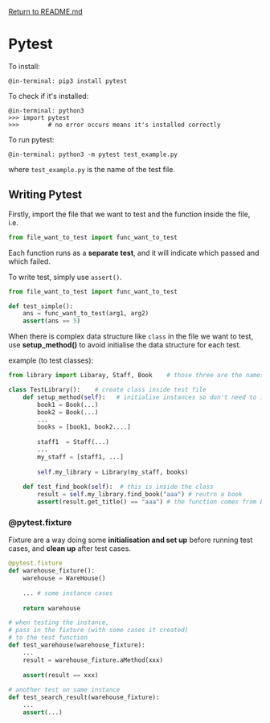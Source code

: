 [Return to README.md](https://github.com/KatrinaaDing/cs1531/blob/master/README.md)
# Pytest

To install:

```
@in-terminal: pip3 install pytest
```
To check if it's installed:

```
@in-terminal: python3
>>> import pytest
>>>        # no error occurs means it's installed correctly
```

To run pytest:

```
@in-terminal: python3 -m pytest test_example.py 
```

where `test_example.py` is the name of the test file.

## Writing Pytest

Firstly, import the file that we want to test and the function inside the file,  
i.e.

```python
from file_want_to_test import func_want_to_test
```
Each function runs as a **separate test**, and it will indicate which passed and which failed.

To write test, simply use `assert()`.

```python
from file_want_to_test import func_want_to_test

def test_simple():
	ans = func_want_to_test(arg1, arg2)
	assert(ans == 5)
```

When there is complex data structure like `class` in the file we want to test, use **setup_method()** to avoid initialise the data structure for each test.

example (to test classes):

```python
from library import Libaray, Staff, Book	# those three are the names of the classes

class TestLibrary():	# create class inside test file
	def setup_method(self):   # initialise instances so don't need to initialis every time running the test
		book1 = Book(...)
		book2 = Book(...)
		...
		books = [book1, book2....]
		
		staff1  = Staff(...)
		...
		my_staff = [staff1, ...]
		
		self.my_library = Library(my_staff, books)
		
	def test_find_book(self):  # this is inside the class
		result = self.my_library.find_book("aaa") # reutrn a book
		assert(result.get_title() == "aaa") # the function comes from Book

```

### @pytest.fixture
Fixture are a way doing some **initialisation and set up** before running test cases, and **clean up** after test cases.

```python
@pytest.fixture
def warehouse_fixture():
	warehouse = WareHouse()
	
	... # some instance cases
	
	return warehouse

# when testing the instance, 
# pass in the fixture (with some cases it created) 
# to the test function 
def test_warehouse(warehouse_fixture):
	...
	result = warehouse_fixture.aMethod(xxx)
	
	assert(result == xxx)
	
# another test on same instance
def test_search_result(warehouse_fixture):
	...
	assert(...)
```

